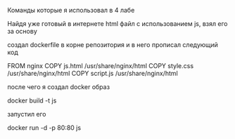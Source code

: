 Команды которые я использовал в 4 лабе

Найдя уже готовый в интернете html файл с использованием js, взял его за основу

создал dockerfile в корне репозитория и в него прописал следующий код

FROM nginx
COPY js.html /usr/share/nginx/html
COPY style.css /usr/share/nginx/html
COPY script.js /usr/share/nginx/html

после чего я создал docker образ

docker build -t js

запустил его

docker run -d -p 80:80 js

